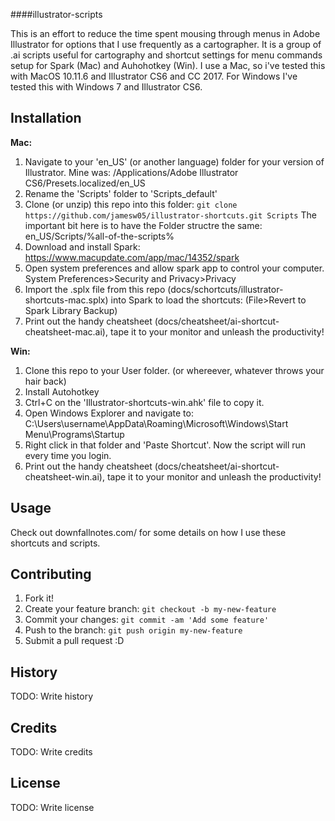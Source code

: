 ####illustrator-scripts

This is an effort to reduce the time spent mousing through menus in Adobe Illustrator for options that I use frequently as a cartographer. It is a group of .ai scripts useful for cartography and shortcut settings for menu commands setup for Spark (Mac) and Auhohotkey (Win). I use a Mac, so i've tested this with MacOS 10.11.6 and Illustrator CS6 and CC 2017. For Windows I've tested this with Windows 7 and Illustrator CS6.

## Installation

**Mac:**

1. Navigate to your 'en_US' (or another language) folder for your version of Illustrator. Mine was: /Applications/Adobe Illustrator CS6/Presets.localized/en_US
2. Rename the 'Scripts' folder to 'Scripts_default' 
3. Clone (or unzip) this repo into this folder: `git clone https://github.com/jamesw05/illustrator-shortcuts.git Scripts` The important bit here is to have the Folder structre the same: en_US/Scripts/%all-of-the-scripts%
4. Download and install Spark: https://www.macupdate.com/app/mac/14352/spark
5. Open system preferences and allow spark app to control your computer. System Preferences>Security and Privacy>Privacy
6. Import the .splx file from this repo (docs/schortcuts/illustrator-shortcuts-mac.splx) into Spark to load the shortcuts: (File>Revert to Spark Library Backup) 
7. Print out the handy cheatsheet (docs/cheatsheet/ai-shortcut-cheatsheet-mac.ai), tape it to your monitor and unleash the productivity! 

**Win:**

1. Clone this repo to your User folder. (or whereever, whatever throws your hair back)
2. Install Autohotkey
3. Ctrl+C on the 'Illustrator-shortcuts-win.ahk' file to copy it.
4. Open Windows Explorer and navigate to: C:\Users\username\AppData\Roaming\Microsoft\Windows\Start Menu\Programs\Startup
5. Right click in that folder and 'Paste Shortcut'. Now the script will run every time you login. 
7. Print out the handy cheatsheet (docs/cheatsheet/ai-shortcut-cheatsheet-win.ai), tape it to your monitor and unleash the productivity! 

## Usage

Check out downfallnotes.com/ for some details on how I use these shortcuts and scripts.

## Contributing
1. Fork it!
2. Create your feature branch: `git checkout -b my-new-feature`
3. Commit your changes: `git commit -am 'Add some feature'`
4. Push to the branch: `git push origin my-new-feature`
5. Submit a pull request :D
## History
TODO: Write history
## Credits
TODO: Write credits
## License
TODO: Write license
